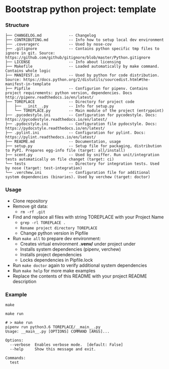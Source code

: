 # Bootstrap python project: template

### Structure
```
├── CHANGELOG.md            -- Changelog
├── CONTRIBUTING.md         -- Info how to setup local dev environment
├── .coveragerc             -- Used by nose-cov
├── .gitignore              -- Contains python specific tmp files to ignore in git. Source: https://github.com/github/gitignore/blob/master/Python.gitignore
├── LICENSE                 -- Info about licensing
├── Makefile                -- Loaded automatically by make command. Contains whole logic
├── MANIFEST.in             -- Used by python for code distribution. Source: https://docs.python.org/2/distutils/sourcedist.html#the-manifest-in-template
├── Pipfile                 -- Configurion for pipenv. Contains project requirements: python version, dependencies. Docs http://pipenv.readthedocs.io/en/latest/
├── TOREPLACE               -- Directory for project code
│   ├── __init__.py         -- Info for setup.py
│   └── TOREPLACE.py        -- Main module of the project (entrypoint)
├── .pycodestyle.ini        -- Configuration for pycodestyle. Docs: https://pycodestyle.readthedocs.io/en/latest/
├── .pydocstyle.ini         -- Configuration file pydocstyle. Docs: https://pydocstyle.readthedocs.io/en/latest/
├── .pylint.ini             -- Configuration for pylint. Docs: https://pylint.readthedocs.io/en/latest/
├── README.md               -- Documentation, usage
├── setup.py                -- Setup file for packaging, distribution to PyPI. Prepares egg-info file (target: all/install)
├── scent.py                -- Used by sniffer. Run unit/integration tests automatically on file changet (target: ci)
└── tests                   -- Directory for integration tests. Used by nose (target: test-integration)
└── .verchew.ini            -- Configuration file for additional system dependencies (binaries). Used by verchew (target: doctor)
```


### Usage

* Clone repository
* Remove git data:
    * ```rm -rf .git```
* Find and replace all files with string TOREPLACE with your Project Name
    * ```grep -rl TOREPLACE .```
    * ```Rename project directory TOREPLACE```
    * Change python version in Pipfile
* Run `make all` to prepare dev environment:
    * Creates virtual environment **.venv/** under project under
    * Installs system dependencies (pipenv, verchew)
    * Installs project dependencies
    * Locks dependencies in Pipfile.lock
* Run `make doctor` again to verify additional system dependencies
* Run `make help` for more make examples
* Replace the contents of this README with your project README description 

### Example

`make`

`make run`

```
# > make run
pipenv run python3.6 TOREPLACE/__main__.py
Usage: __main__.py [OPTIONS] COMMAND [ARGS]...

Options:
  --verbose  Enables verbose mode.  [default: False]
  --help     Show this message and exit.

Commands:
  test

```
